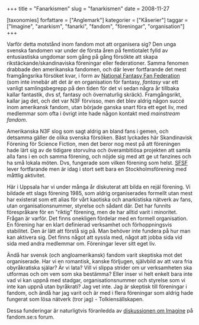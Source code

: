+++
title = "Fanarkismen"
slug = "fanarkismen"
date = 2008-11-27

[taxonomies]
forfattare = ["Anglemark"]
kategorier = ["Kåserier"]
taggar = ["Imagine", "anarkism", "fanarki", "fandom", "föreningar", "organisation"]
+++

Varför detta motstånd inom fandom mot att organisera sig? Den unga svenska fandomen var under de första åren på femtiotalet fylld av entusiastiska ungdomar som gång på gång försökte att skapa rikstäckande/skandinaviska föreningar eller federationer. Samma fenomen drabbade den amerikanska fandomen, och där lever fortfarande det mest framgångsrika försöket kvar, i form av [National Fantasy Fan Federation](http://www.n3f.org) (som inte innebär att det är en organisation för fantasy, _fantasy_ var ett vanligt samlingsbegrepp på den tiden för det vi sedan några år tillbaka kallar fantastik, dvs sf, fantasy och övernaturlig skräck). Framgångsrikt, kallar jag det, och det var N3F förvisso, men det blev aldrig någon succé inom amerikansk fandom, utan började ganska snart föra ett eget liv, med medlemmar som ofta i övrigt inte hade någon kontakt med _mainstream fandom_.

<!-- more -->

Amerikanska N3F slog som sagt aldrig an bland fans i gemen, och detsamma gäller de olika svenska försöken. Bäst lyckades här Skandinavisk Förening för Science Fiction, men det beror nog mest på att föreningen hade lärt sig av de tidigare storvulna och överambitiösa projekten att samla alla fans i en och samma förening, och nöjde sig med att ge ut fanzines och ha små lokala möten. Dvs, fungerade som vilken förening som helst. [SFSF](http://sfsf.fandom.se) lever fortfarande men är idag i stort sett bara en Stockholmsförening med måttlig aktivitet.

Här i Uppsala har vi under många år diskuterat att bilda en rejäl förening. Vi bildade ett slags förening 1985, som aldrig organiserades formellt utan mest har existerat som ett alias för vårt kaotiska och anarkistiska nätverk av fans, utan organisationsnummer, styrelse och sådant där. Det har funnits förespråkare för en "riktig" förening, men de har alltid varit i minoritet. Frågan är varför. Det finns onekligen fördelar med en formell organisation. En förening har en klart definierad verksamhet och förhoppningsvis stabilitet. Den är lätt att förstå sig på. Man behöver inte fundera på hur man kan aktivera sig. Det finns något att syssla med, något att jobba sida vid sida med andra medlemmar om. Föreningar lever sitt eget liv.

Ändå har svensk (och angloamerikansk) fandom varit skeptiska mot det organiserade. Har vi en romantisk, kanske förljugen, självbild av att vara fria obyråkratiska själar? Är vi lata? Vill vi slippa strider om ur verksamheten ska utformas och om vem som ska bestämma? Eller inser vi helt enkelt bara inte vad vi kan uppnå med stadgar, organisationsnummer och styrelse som vi inte kan uppnå utan byråkrati? Jag vet inte. Jag är skeptisk till föreningar i fandom, och ändå har jag varit och är med i flera föreningar som aldrig hade fungerat som lösa nätverk (tror jag) - Tolkiensällskapen.

Dessa funderingar är naturligtvis föranledda av [diskussionen om Imagine](http://fandom.se/forum/viewtopic.php?t=1167) på fandom.se:s forum.
